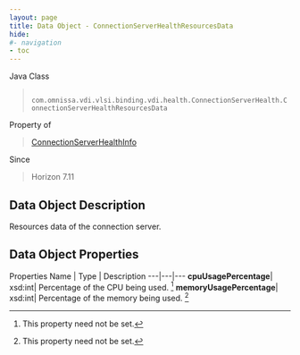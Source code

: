 ```yaml
---
layout: page
title: Data Object - ConnectionServerHealthResourcesData
hide:
#- navigation
- toc
---
```






Java Class
> ` com.omnissa.vdi.vlsi.binding.vdi.health.ConnectionServerHealth.ConnectionServerHealthResourcesData`

Property of
> [ConnectionServerHealthInfo](vdi.health.ConnectionServerHealth.ConnectionServerHealthInfo.md#field_detail)

Since
> Horizon 7.11


## Data Object Description

Resources data of the connection server.

## Data Object Properties
Properties
Name |  Type |  Description
---|---|---
**cpuUsagePercentage**|  xsd:int|  Percentage of the CPU being used. [^1]
**memoryUsagePercentage**|  xsd:int|  Percentage of the memory being used. [^1]


 


[^1]: This property need not be set.